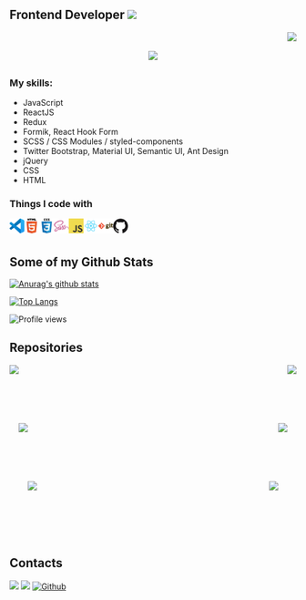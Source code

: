 ## Frontend Developer  <img src="https://media.giphy.com/media/WUlplcMpOCEmTGBtBW/giphy.gif" width="25">

<img align="right" src="https://visitor-badge.laobi.icu/badge?page_id=gevorg22">

<h1 align="center">
<img src="https://intro.rustbridge.com/img/ferris.gif" width="300"> 
</h1>


<h3>My skills:</h3>

- JavaScript<br />
- ReactJS<br />
- Redux<br />
- Formik, React Hook Form<br />
- SCSS / CSS Modules / styled-components <br />
- Twitter Bootstrap, Material UI, Semantic UI, Ant Design<br />
- jQuery<br />
- CSS<br />
- HTML<br />

<h3>Things I code with</h3>
<p align="left"> 
<img align="left" alt="Visual Studio Code" width="26px" src="https://raw.githubusercontent.com/github/explore/80688e429a7d4ef2fca1e82350fe8e3517d3494d/topics/visual-studio-code/visual-studio-code.png" />
<img align="left" alt="HTML5" width="26px" src="https://raw.githubusercontent.com/github/explore/80688e429a7d4ef2fca1e82350fe8e3517d3494d/topics/html/html.png" />
<img align="left" alt="CSS3" width="26px" src="https://raw.githubusercontent.com/github/explore/80688e429a7d4ef2fca1e82350fe8e3517d3494d/topics/css/css.png" />
<img align="left" alt="Sass" width="26px" src="https://raw.githubusercontent.com/github/explore/80688e429a7d4ef2fca1e82350fe8e3517d3494d/topics/sass/sass.png" />
<img align="left" alt="JavaScript" width="26px" src="https://raw.githubusercontent.com/github/explore/80688e429a7d4ef2fca1e82350fe8e3517d3494d/topics/javascript/javascript.png" />
<img align="left" alt="React" width="26px" src="https://raw.githubusercontent.com/github/explore/80688e429a7d4ef2fca1e82350fe8e3517d3494d/topics/react/react.png" />
<img align="left" alt="Git" width="26px" src="https://raw.githubusercontent.com/github/explore/80688e429a7d4ef2fca1e82350fe8e3517d3494d/topics/git/git.png" />
<img align="left" alt="GitHub" width="26px" src="https://raw.githubusercontent.com/github/explore/78df643247d429f6cc873026c0622819ad797942/topics/github/github.png" />
</p>

<br />
<br />

## Some of my Github Stats

[![Anurag's github stats](https://github-readme-stats.vercel.app/api/?username=gevorg22&theme=noctis_minimus&title_color=C9D1D9&show_icons=true&hide=issues,contribs)](https://github.com/anuraghazra/github-readme-stats)<br />

[![Top Langs](https://github-readme-stats.vercel.app/api/top-langs/?username=gevorg22&theme=noctis_minimus&title_color=C9D1D9&layout=compact)](https://github.com/anuraghazra/github-readme-stats) <br />

![Profile views](https://gpvc.arturio.dev/gevorg22) <br />

## Repositories

<div width="100%" align="center">
  <a align="left" href="https://github.com/gevorg22/react-radio-player" title="react-radio-player"><img align="left" height="115" src="https://github-readme-stats.vercel.app/api/pin/?username=gevorg22&repo=react-radio-player&bg_color=0D1117&title_color=C9D1D9&text_color=8B949E&icon_color=61dafb"></a><a align="right" href="https://github.com/gevorg22/react-radio-player" title="react-radio-player"><img align="right" height="115" src="https://github-readme-stats.vercel.app/api/pin/?username=gevorg22&repo=react-radio-player&bg_color=0D1117&title_color=C9D1D9&text_color=8B949E&icon_color=61dafb"></a>
</div>
<br/><br/><br/><br/><br/><br/>

<div width="100%" align="center">
  <a align="left" href="https://github.com/gevorg22/react-radio-player" title="react-radio-player"><img align="left" height="115" src="https://github-readme-stats.vercel.app/api/pin/?username=gevorg22&repo=react-radio-player&bg_color=0D1117&title_color=C9D1D9&text_color=8B949E&icon_color=61dafb"></a><a align="right" href="https://github.com/gevorg22/react-radio-player" title="react-radio-player"><img align="right" height="115" src="https://github-readme-stats.vercel.app/api/pin/?username=gevorg22&repo=react-radio-player&bg_color=0D1117&title_color=C9D1D9&text_color=8B949E&icon_color=61dafb"></a>
</div>
<br/><br/><br/><br/><br/><br/>

<div width="100%" align="center">
  <a align="left" href="https://github.com/gevorg22/react-radio-player" title="react-radio-player"><img align="left" height="115" src="https://github-readme-stats.vercel.app/api/pin/?username=gevorg22&repo=react-radio-player&bg_color=0D1117&title_color=C9D1D9&text_color=8B949E&icon_color=61dafb"></a><a align="right" href="https://github.com/gevorg22/react-radio-player" title="react-radio-player"><img align="right" height="115" src="https://github-readme-stats.vercel.app/api/pin/?username=gevorg22&repo=react-radio-player&bg_color=0D1117&title_color=C9D1D9&text_color=8B949E&icon_color=61dafb"></a>
</div>
<br/><br/><br/><br/><br/><br/>

## Contacts
<p><a href="https://t.me/Gevorg1989" target="_blank"><img src="https://img.shields.io/badge/telegram-%2312100E.svg?&style=for-the-badge&logo=telegram&logoColor=white"></a> <a href="https://www.instagram.com/gevorg.kara/" target="_blank"><img src="https://img.shields.io/badge/instagram-%23E4405F.svg?&style=for-the-badge&logo=instagram&logoColor=white"></a> <a href="https://github.com/gevorg22" target="_blank"><img alt="Github" src="https://img.shields.io/badge/GitHub-%2312100E.svg?&style=for-the-badge&logo=Github&logoColor=white" /></a></p>
